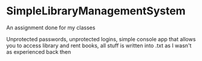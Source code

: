 # SimpleLibraryManagementSystem

An assignment done for my classes

Unprotected passwords, unprotected logins, simple console app that allows you to access library and rent books, all stuff is written into .txt as I wasn't as experienced back then
